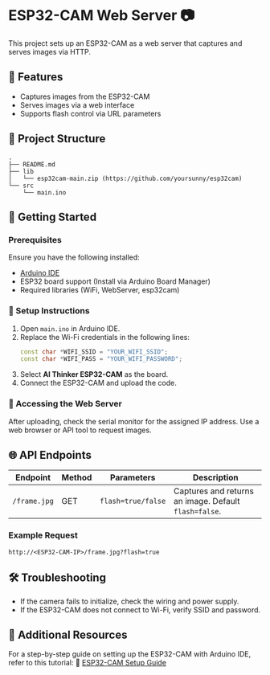 # ESP32-CAM Web Server 📷

This project sets up an ESP32-CAM as a web server that captures and serves images via HTTP.

## 📌 Features
- Captures images from the ESP32-CAM
- Serves images via a web interface
- Supports flash control via URL parameters

## 📂 Project Structure
```
.
├── README.md
├── lib
│   └── esp32cam-main.zip (https://github.com/yoursunny/esp32cam)
└── src
    └── main.ino
```

## 🚀 Getting Started
### Prerequisites
Ensure you have the following installed:
- [Arduino IDE](https://www.arduino.cc/en/software)
- ESP32 board support (Install via Arduino Board Manager)
- Required libraries (WiFi, WebServer, esp32cam)

### 🔧 Setup Instructions
1. Open `main.ino` in Arduino IDE.
2. Replace the Wi-Fi credentials in the following lines:
   ```cpp
   const char *WIFI_SSID = "YOUR_WIFI_SSID";
   const char *WIFI_PASS = "YOUR_WIFI_PASSWORD";
   ```
3. Select **AI Thinker ESP32-CAM** as the board.
4. Connect the ESP32-CAM and upload the code.

### 📡 Accessing the Web Server
After uploading, check the serial monitor for the assigned IP address. Use a web browser or API tool to request images.

## 🌐 API Endpoints
| Endpoint         | Method | Parameters            | Description               |
|-----------------|--------|----------------------|---------------------------|
| `/frame.jpg`    | GET    | `flash=true/false`  | Captures and returns an image. Default `flash=false`. |

### Example Request
```
http://<ESP32-CAM-IP>/frame.jpg?flash=true
```

## 🛠 Troubleshooting
- If the camera fails to initialize, check the wiring and power supply.
- If the ESP32-CAM does not connect to Wi-Fi, verify SSID and password.

## 📖 Additional Resources
For a step-by-step guide on setting up the ESP32-CAM with Arduino IDE, refer to this tutorial:
🔗 [ESP32-CAM Setup Guide](https://www.usinainfo.com.br/blog/programando-esp32-cam-wifi-com-esp32-cam-mb/?srsltid=AfmBOoo6XoE8NmsuhhmdC9CI06Q8Ww8W3rly1uewNH0_Epc8pb4Sepsn)